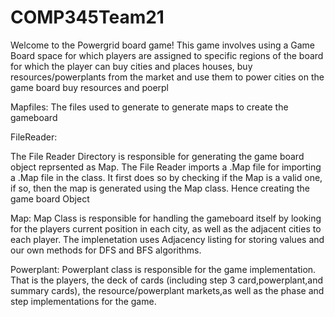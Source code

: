 # COMP345Team21

Welcome to the Powergrid board game! 
This game involves using a Game Board space for which players are assigned to specific regions of the board for which the player can 
buy cities and places houses, buy resources/powerplants from the market and use them to power cities on the game board
buy resources and 
poerpl

Mapfiles: 
The files used to generate to generate maps to create the gameboard

FileReader:

The File Reader Directory is responsible for generating the game board object reprsented as Map. The File Reader imports a .Map file 
for importing a .Map file in the class. It first does so by checking if the Map is a valid one, if so, then the map is generated using
the Map class. Hence creating the game board Object

Map:
Map Class is responsible for handling the gameboard itself by looking for the players current position in each city, as well as the 
adjacent cities to each player. The implenetation uses Adjacency listing for storing values and our own methods for DFS and BFS algorithms. 

Powerplant:
Powerplant class is responsible for the game implementation. That is the players, the deck of cards (including step 3 card,powerplant,and
summary cards), the resource/powerplant markets,as well as the phase and step implementations for the game.  
